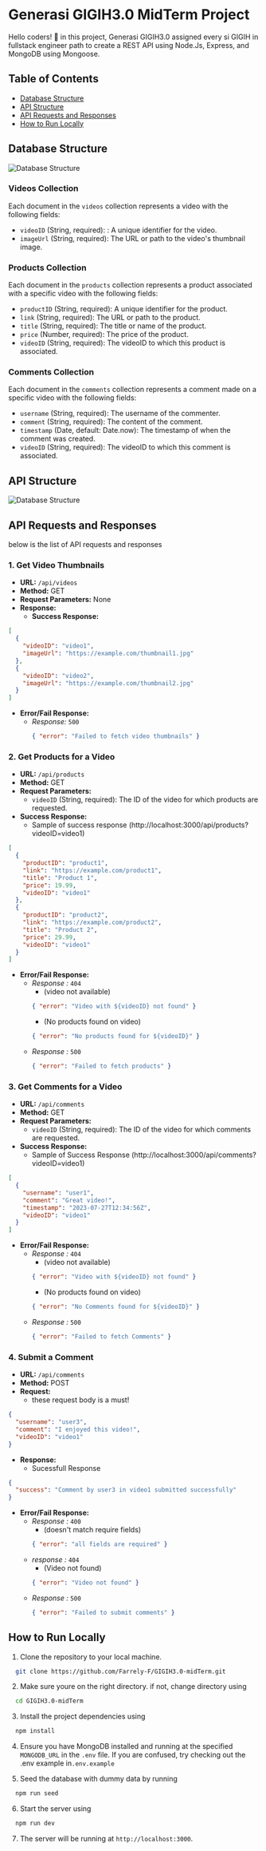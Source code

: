 # Generasi GIGIH3.0 MidTerm Project

Hello coders! 👋 in this project, Generasi GIGIH3.0 assigned every si GIGIH in fullstack engineer path to create a REST API using Node.Js, Express, and MongoDB using Mongoose.

## Table of Contents

- [Database Structure](#database-structure)
- [API Structure](#api-structure)
- [API Requests and Responses](#api-requests-and-responses)
- [How to Run Locally](#how-to-run-locally)

## Database Structure

![Database Structure](https://lh3.googleusercontent.com/u/2/drive-viewer/AITFw-wkzhiy6briDMtxC1ts8i3BMCEnLtEbhTtqv4CefIx4iP2Jo_uWmJlwlvMz0S0BIZxoqLQQt4waMikYl5fIb2WokRVaPg=w1600-h698)

### Videos Collection

Each document in the `videos` collection represents a video with the following fields:

- `videoID` (String, required): : A unique identifier for the video.
- `imageUrl` (String, required): The URL or path to the video's thumbnail image.

### Products Collection

Each document in the `products` collection represents a product associated with a specific video with the following fields:

- `productID` (String, required): A unique identifier for the product.
- `link` (String, required): The URL or path to the product.
- `title` (String, required): The title or name of the product.
- `price` (Number, required): The price of the product.
- `videoID` (String, required): The videoID to which this product is associated.

### Comments Collection

Each document in the `comments` collection represents a comment made on a specific video with the following fields:

- `username` (String, required): The username of the commenter.
- `comment` (String, required): The content of the comment.
- `timestamp` (Date, default: Date.now): The timestamp of when the comment was created.
- `videoID` (String, required): The videoID to which this comment is associated.

## API Structure

![Database Structure](https://lh3.googleusercontent.com/u/2/drive-viewer/AITFw-zQCAhc_D69X-sF0-ssN2rkVOx6tuJF2L4ml-CItLn5Eulz0BRKTswCwhFeBMsKzc5YlDulE3SbjeJVX2JIEjw7jatRQg=w1600-h698)

## API Requests and Responses

below is the list of API requests and responses

### 1. Get Video Thumbnails

- **URL:** `/api/videos`
- **Method:** GET
- **Request Parameters:** None
- **Response:**
  - **Success Response:**

```json
[
  {
    "videoID": "video1",
    "imageUrl": "https://example.com/thumbnail1.jpg"
  },
  {
    "videoID": "video2",
    "imageUrl": "https://example.com/thumbnail2.jpg"
  }
]
```

- **Error/Fail Response:**
  - _Response:_ `500`
    ```json
    { "error": "Failed to fetch video thumbnails" }
    ```

### 2. Get Products for a Video

- **URL:** `/api/products`
- **Method:** GET
- **Request Parameters:**
  - `videoID` (String, required): The ID of the video for which products are requested.
- **Success Response:**
  - Sample of success response (http://localhost:3000/api/products?videoID=video1)

```json
[
  {
    "productID": "product1",
    "link": "https://example.com/product1",
    "title": "Product 1",
    "price": 19.99,
    "videoID": "video1"
  },
  {
    "productID": "product2",
    "link": "https://example.com/product2",
    "title": "Product 2",
    "price": 29.99,
    "videoID": "video1"
  }
]
```

- **Error/Fail Response:**
  - _Response :_ `404`
    - (video not available)
    ```json
    { "error": "Video with ${videoID} not found" }
    ```
    - (No products found on video)
    ```json
    { "error": "No products found for ${videoID}" }
    ```
  - _Response :_ `500`
    ```json
    { "error": "Failed to fetch products" }
    ```

### 3. Get Comments for a Video

- **URL:** `/api/comments`
- **Method:** GET
- **Request Parameters:**
  - `videoID` (String, required): The ID of the video for which comments are requested.
- **Success Response:**
  - Sample of Success Response (http://localhost:3000/api/comments?videoID=video1)

```json
[
  {
    "username": "user1",
    "comment": "Great video!",
    "timestamp": "2023-07-27T12:34:56Z",
    "videoID": "video1"
  }
]
```

- **Error/Fail Response:**
  - _Response :_ `404`
    - (video not available)
    ```json
    { "error": "Video with ${videoID} not found" }
    ```
    - (No products found on video)
    ```json
    { "error": "No Comments found for ${videoID}" }
    ```
  - _Response :_ `500`
    ```json
    { "error": "Failed to fetch Comments" }
    ```

### 4. Submit a Comment

- **URL:** `/api/comments`
- **Method:** POST
- **Request:**
  - these request body is a must!

```json
{
  "username": "user3",
  "comment": "I enjoyed this video!",
  "videoID": "video1"
}
```

- **Response:**
  - Sucessfull Response

```json
{
  "success": "Comment by user3 in video1 submitted successfully"
}
```

- **Error/Fail Response:**
  - _Response :_ `400`
    - (doesn't match require fields)
    ```json
    { "error": "all fields are required" }
    ```
  - _response :_ `404`
    - (Video not found)
    ```json
    { "error": "Video not found" }
    ```
  - _Response :_ `500`
    ```json
    { "error": "Failed to submit comments" }
    ```

## How to Run Locally

1. Clone the repository to your local machine.

```bash
  git clone https://github.com/Farrely-F/GIGIH3.0-midTerm.git
```

2. Make sure youre on the right directory. if not, change directory using

```bash
  cd GIGIH3.0-midTerm
```

3. Install the project dependencies using

```bash
  npm install
```

4. Ensure you have MongoDB installed and running at the specified `MONGODB_URL` in the `.env` file. If you are confused, try checking out the .env example in`.env.example`

5. Seed the database with dummy data by running

```bash
  npm run seed
```

6. Start the server using

```bash
  npm run dev
```

7. The server will be running at `http://localhost:3000`.
